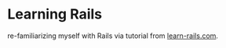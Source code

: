 # Learning Rails

re-familiarizing myself with Rails via tutorial from [learn-rails.com](http://learn-rails.com/).
